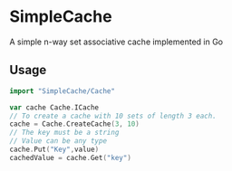 # SimpleCache
A simple n-way set associative cache implemented in Go

## Usage
```Go
import "SimpleCache/Cache"

var cache Cache.ICache
// To create a cache with 10 sets of length 3 each.
cache = Cache.CreateCache(3, 10)
// The key must be a string
// Value can be any type
cache.Put("Key",value)
cachedValue = cache.Get("key")
```
